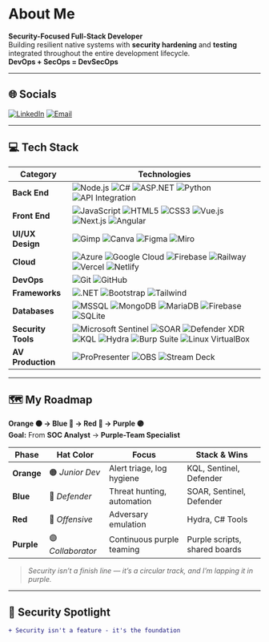 # About Me
**Security-Focused Full-Stack Developer**  
Building resilient native systems with **security hardening** and **testing** integrated throughout the entire development lifecycle.  
**DevOps + SecOps = DevSecOps**

---

## 🌐 Socials
[![LinkedIn](https://img.shields.io/badge/LinkedIn-Connect-%230077B5?logo=linkedin)](https://linkedin.com/in/mihlali-8934528-mabovula)
[![Email](https://img.shields.io/badge/Email-Contact-%23D14836?logo=gmail)](mailto:mihlalimabovula597@gmail.com)

---

## 💻 Tech Stack

| **Category**       | **Technologies** |
|--------------------|------------------|
| **Back End**       | ![Node.js](https://img.shields.io/badge/-Node.js-339933?logo=nodedotjs) ![C#](https://img.shields.io/badge/-C%23-239120?logo=csharp) ![ASP.NET](https://img.shields.io/badge/-ASP.NET-512BD4?logo=dotnet) ![Python](https://img.shields.io/badge/-Python-3776AB?logo=python&logoColor=white) ![API Integration](https://img.shields.io/badge/-API%20Integration-FF6F00?logo=swagger) |
| **Front End**      | ![JavaScript](https://img.shields.io/badge/-JavaScript-F7DF1E?logo=javascript&logoColor=black) ![HTML5](https://img.shields.io/badge/-HTML5-E34F26?logo=html5) ![CSS3](https://img.shields.io/badge/-CSS3-1572B6?logo=css3) ![Vue.js](https://img.shields.io/badge/-Vue.js-4FC08D?logo=vuedotjs) ![Next.js](https://img.shields.io/badge/-Next.js-000000?logo=nextdotjs) ![Angular](https://img.shields.io/badge/-Angular-DD0031?logo=angular) |
| **UI/UX Design**   | ![Gimp](https://img.shields.io/badge/-GIMP-5C5543?logo=gimp) ![Canva](https://img.shields.io/badge/-Canva-00C4CC?logo=canva) ![Figma](https://img.shields.io/badge/-Figma-F24E1E?logo=figma) ![Miro](https://img.shields.io/badge/-Miro-F2D522?logo=miro) |
| **Cloud**          | ![Azure](https://img.shields.io/badge/-Azure-0078D4?logo=microsoftazure) ![Google Cloud](https://img.shields.io/badge/-GCP-4285F4?logo=googlecloud) ![Firebase](https://img.shields.io/badge/-Firebase-FFCA28?logo=firebase&logoColor=black) ![Railway](https://img.shields.io/badge/-Railway-0B0D0E?logo=railway) ![Vercel](https://img.shields.io/badge/-Vercel-000000?logo=vercel) ![Netlify](https://img.shields.io/badge/-Netlify-00C7B7?logo=netlify) |
| **DevOps**         | ![Git](https://img.shields.io/badge/-Git-F05032?logo=git) ![GitHub](https://img.shields.io/badge/-GitHub-181717?logo=github) |
| **Frameworks**     | ![.NET](https://img.shields.io/badge/-.NET-512BD4?logo=dotnet) ![Bootstrap](https://img.shields.io/badge/-Bootstrap-7952B3?logo=bootstrap) ![Tailwind](https://img.shields.io/badge/-Tailwind_CSS-38B2AC?logo=tailwind-css) |
| **Databases**      | ![MSSQL](https://img.shields.io/badge/-SQL%20Server-CC2927?logo=microsoftsqlserver) ![MongoDB](https://img.shields.io/badge/-MongoDB-47A248?logo=mongodb) ![MariaDB](https://img.shields.io/badge/-MariaDB-003545?logo=mariadb) ![Firebase](https://img.shields.io/badge/-Firebase-FFCA28?logo=firebase&logoColor=black) ![SQLite](https://img.shields.io/badge/-SQLite-003B57?logo=sqlite) |
| **Security Tools** | ![Microsoft Sentinel](https://img.shields.io/badge/-Microsoft_Sentinel-0078D4?logo=microsoft) ![SOAR](https://img.shields.io/badge/-SOAR-0078D4?logo=microsoft) ![Defender XDR](https://img.shields.io/badge/-Defender_XDR-0078D4?logo=microsoft) ![KQL](https://img.shields.io/badge/-KQL-0078D4?logo=microsoftazure) ![Hydra](https://img.shields.io/badge/-Hydra-2E8B57?logo=hackaday&logoColor=white) ![Burp Suite](https://img.shields.io/badge/-Burp_Suite-FF6633?logo=portswigger) ![Linux VirtualBox](https://img.shields.io/badge/-VirtualBox-183A61?logo=virtualbox) |
| **AV Production**  | ![ProPresenter](https://img.shields.io/badge/-ProPresenter-1D4ED7?logo=propresenter) ![OBS](https://img.shields.io/badge/-OBS-302E31?logo=obsstudio) ![Stream Deck](https://img.shields.io/badge/-Stream_Deck-1E1E1E?logo=elgato) |

---

## 🗺️ My Roadmap  
**Orange 🟠 → Blue 🔵 → Red 🔴 → Purple 🟣**  
**Goal:** From **SOC Analyst** → **Purple-Team Specialist**

| **Phase**    | **Hat Color** | **Focus**              | **Stack & Wins**             |
|--------------|---------------|------------------------|-------------------------------|
| **Orange**   | 🟠 *Junior Dev* | Alert triage, log hygiene | KQL, Sentinel, Defender |
| **Blue**     | 🔵 *Defender*  | Threat hunting, automation | SOAR, Sentinel, Defender |
| **Red**      | 🔴 *Offensive* | Adversary emulation       | Hydra, C# Tools |
| **Purple**   | 🟣 *Collaborator* | Continuous purple teaming | Purple scripts, shared boards |

> *Security isn’t a finish line — it’s a circular track, and I’m lapping it in purple.*

---

## 🔐 Security Spotlight
```diff
+ Security isn't a feature - it's the foundation
